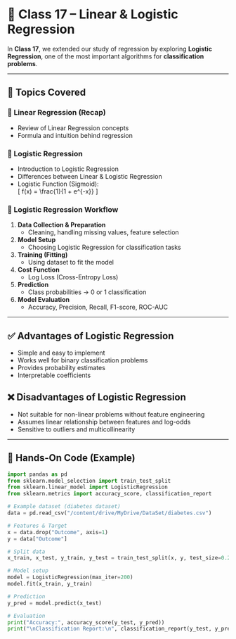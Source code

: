# 📘 Class 17 – Linear & Logistic Regression  

In **Class 17**, we extended our study of regression by exploring **Logistic Regression**, one of the most important algorithms for **classification problems**.  

---

## 🔹 Topics Covered  

### 📌 Linear Regression (Recap)  
- Review of Linear Regression concepts  
- Formula and intuition behind regression  

### 📌 Logistic Regression  
- Introduction to Logistic Regression  
- Differences between Linear & Logistic Regression  
- Logistic Function (Sigmoid):  
  \[
  f(x) = \frac{1}{1 + e^{-x}}
  \]  

### 📌 Logistic Regression Workflow  
1. **Data Collection & Preparation**  
   - Cleaning, handling missing values, feature selection  
2. **Model Setup**  
   - Choosing Logistic Regression for classification tasks  
3. **Training (Fitting)**  
   - Using dataset to fit the model  
4. **Cost Function**  
   - Log Loss (Cross-Entropy Loss)  
5. **Prediction**  
   - Class probabilities → 0 or 1 classification  
6. **Model Evaluation**  
   - Accuracy, Precision, Recall, F1-score, ROC-AUC  

---

## ✅ Advantages of Logistic Regression  
- Simple and easy to implement  
- Works well for binary classification problems  
- Provides probability estimates  
- Interpretable coefficients  

## ❌ Disadvantages of Logistic Regression  
- Not suitable for non-linear problems without feature engineering  
- Assumes linear relationship between features and log-odds  
- Sensitive to outliers and multicollinearity  

---

## 🧪 Hands-On Code (Example)  

```python
import pandas as pd
from sklearn.model_selection import train_test_split
from sklearn.linear_model import LogisticRegression
from sklearn.metrics import accuracy_score, classification_report

# Example dataset (diabetes dataset)
data = pd.read_csv("/content/drive/MyDrive/DataSet/diabetes.csv")

# Features & Target
x = data.drop("Outcome", axis=1)
y = data["Outcome"]

# Split data
x_train, x_test, y_train, y_test = train_test_split(x, y, test_size=0.2, random_state=42)

# Model setup
model = LogisticRegression(max_iter=200)
model.fit(x_train, y_train)

# Prediction
y_pred = model.predict(x_test)

# Evaluation
print("Accuracy:", accuracy_score(y_test, y_pred))
print("\nClassification Report:\n", classification_report(y_test, y_pred))
````

